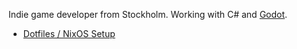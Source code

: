Indie game developer from Stockholm. Working with C# and [Godot](https://github.com/godotengine/godot).

* [Dotfiles / NixOS Setup](https://github.com/mdlsvensson/nixos-config)


